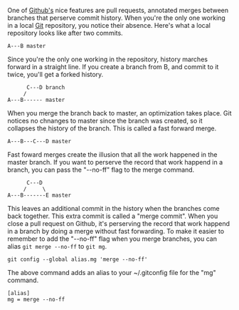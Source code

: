 <!--
title: Local pull requests in Git
created: 4 July 2013 - 8:01 am
updated: 6 July 2013 - 1:33 pm
publish: 9 July 2013
slug: git-merge
tags: coding
-->

One of [Github's][] nice features are pull requests, annotated merges between
branches that perserve commit history. When you're the only one working in a
local [Git][] repository, you notice their absence. Here's what a local
repository looks like after two commits.

    A---B master

Since you're the only one working in the repository, history marches forward in
a straight line. If you create a branch from B, and commit to it twice, you'll
get a forked history.

          C---D branch
         /
    A---B------ master

When you merge the branch back to master, an optimization takes place. Git
notices no chnanges to master since the branch was created, so it collapses the
history of the branch. This is called a fast forward merge.

    A---B---C---D master

Fast foward merges create the illusion that all the work happened in the master
branch. If you want to perserve the record that work happend in a branch, you
can pass the "--no-ff" flag to the merge command.

          C---D
         /     \
    A---B-------E master

This leaves an additional commit in the history when the branches come back
together. This extra commit is called a "merge commit". When you close a pull
request on Github, it's perserving the record that work happend in a branch by
doing a merge without fast forwarding. To make it easier to remember to add the
"--no-ff" flag when you merge branches, you can alias `git merge --no-ff` to
`git mg`.

    git config --global alias.mg 'merge --no-ff'

The above command adds an alias to your ~/.gitconfig file for the "mg" command.

    [alias]
    mg = merge --no-ff


[Git]: http://git-scm.org/ "Git is a free and open source distributed version control system designed to handle everything from small to very large projects with speed and efficiency."
[Github's]: https://github.com/ "Social coding"
